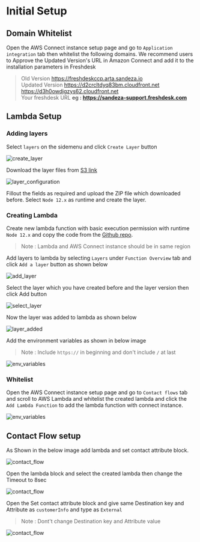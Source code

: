 # Initial Setup

## Domain Whitelist

Open the AWS Connect instance setup page and go to `Application integration` tab then whitelist the following domains.
We recommend users to Approve the Updated Version's URL in Amazon Connect and add it to the installation parameters in Freshdesk  

> Old Version  https://freshdeskccp.arta.sandeza.io \
> Updated Version https://d2crcltdyq83bm.cloudfront.net \
> https://d3h0owdjgzys62.cloudfront.net \
> Your freshdesk URL **eg : https://sandeza-support.freshdesk.com**

## Lambda Setup

### Adding layers

Select `layers` on the sidemenu and click `Create Layer` button

![create_layer](images/create_layerv2.png)

Download the layer files from <a href="https://lambda-layers-1h8d3.s3.ap-south-1.amazonaws.com/freshdesk-integration-layer.zip" target="_blank">S3 link</a>

![layer_configuration](images/layer_configuration.png)

Fillout the fields as required and upload the ZIP file which downloaded before. Select `Node 12.x` as runtime and create the layer.

### Creating Lambda

Create new lambda function with basic execution permission with runtime `Node 12.x` and copy the code from the <a href="https://github.com/Sandeza/arta-freshdesk-integration-lambda" target="_blank">Github repo</a>.

> Note : Lambda and AWS Connect instance should be in same region

Add layers to lambda by selecting `Layers` under `Function Overview` tab and click `Add a layer` button as shown below

![add_layer](images/add_layerv2.png)

Select the layer which you have created before and the layer version then click Add button

![select_layer](images/select_layerv2.png)

Now the layer was added to lambda as shown below

![layer_added](images/layer_addedv2.png)

Add the environment variables as shown in below image

> Note : Include `https://` in beginning and don't include `/` at last

![env_variables](images/env_variables.png)

### Whitelist

Open the AWS Connect instance setup page and go to `Contact flows` tab and scroll to AWS Lambda and whitelist the created lambda and click the `Add Lambda Function` to add the lambda function with connect instance.

![env_variables](images/lambda_whitelistv2.png)

## Contact Flow setup

As Shown in the below image add lambda and set contact attribute block.

![contact_flow](images/contact_flow.png)

Open the lambda block and select the created lambda then change the Timeout to 8sec

![contact_flow](images/lambda_config.png)

Open the Set contact attribute block and give same Destination key and Attribute as `customerInfo` and type as `External`

> Note : Dont't change Destination key and Attribute value

![contact_flow](images/set_contact_attribute.png)
